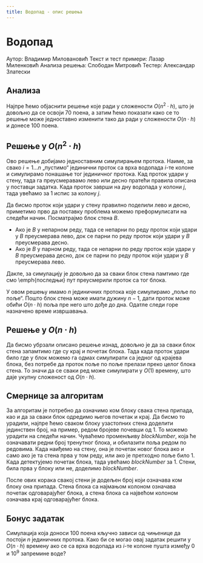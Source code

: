 ```yaml
---
title: Водопад - опис решења
---
```


# Водопад

Аутор: Владимир Миловановић
Текст и тест примери: Лазар Миленковић
Анализа решења: Слободан Митровић
Тестер: Александар Златески

## Анализа
Најпре ћемо објаснити решење које ради у сложености $O(n^2 \cdot h)$, што је довољно да се освоји 70 поена, а затим ћемо показати како се то решење може једноставно изменити тако да ради у сложености $O(n \cdot h)$ и донесе 100 поена.

## Решење у $O(n^2 \cdot h)$
Ово решење добијамо једноставним симулирањем протока. Наиме, за свако $i = 1 \ldots n$ „пустимо“ јединични проток са врха водопада $i$-те колоне и симулирамо понашање тог јединичног протока. Кад проток удари у стену, тада га преусмеравамо лево или десно пратећи правила описана у поставци задатка. Када проток заврши на дну водопада у колони $j$, тада увећамо за $1$ испис за колону $j$.

Да бисмо проток који удари у стену правилно поделили лево и десно, приметимо прво да поставку проблема можемо преформулисати на следећи начин. Посматрајмо блок стена $B$.
- Ако је $B$ у непарном реду, тада се непарни по реду проток који удари у $B$ преусмерава лево, док се парни по реду проток који удари у $B$ преусмерава десно.
- Ако је $B$ у парном реду, тада се непарни по реду проток који удари у $B$ преусмерава десно, док се парни по реду проток који удари у $B$ преусмерава лево.

Дакле, за симулацију је довољно да за сваки блок стена памтимо где смо \emph{последњи} пут преусмерили проток са тог блока.

У овом решењу имамо $n$ јединичних протока које симулирамо „поље по поље“. Пошто блок стена може имати дужину $n - 1$, дати проток може обићи $O(n \cdot h)$ поља пре него што дође до дна. Одатле следи горе назначено време извршавања.

## Решење у $O(n \cdot h)$
Да бисмо убрзали описано решење изнад, довољно је да за сваки блок стена запамтимо где су крај и почетак блока. Тада када проток удари било где у блок можемо га одмах симулирати са једног од крајева блока, без потребе да проток поље по поље прелази преко целог блока стена. То значи да се сваки ред може симулирати у $O(1)$ времену, што даје укупну сложеност од $O(n \cdot h)$.

## Смернице за алгоритам
За алгоритам је потребно да означимо ком блоку свака стена припада, као и да за сваки блок одредимо његов почетак и крај. Да бисмо то урадили, најпре ћемо сваком блоку узастопних стена доделити јединствен број, на пример, редом бројеве почевши од $1$. То можемо урадити на следећи начин. Чуваћемо променљиву $blockNumber$, која ће означавати редни број тренутног блока, и обилазити поља редом по редовима. Када наиђемо на стену, она је почетак новог блока ако и само ако је та стена прва у том реду, или ако је претходно поље било $1$. Када детектујемо почетак блока, тада увећамо $blockNumber$ за $1$. Стени, била прва у блоку или не, доделимо $blockNumber$.

После ових корака свакој стени је додељен број који означава ком блоку она припада. Стена блока са најмањом колоном означава почетак одговарајућег блока, а стена блока са највећом колоном означава крај одговарајућег блока.

## Бонус задатак
Симулација која доноси 100 поена кључно зависи од чињенице да постоји $n$ јединичних протока. Како би се могао овај задатак решити у $O(n \cdot h)$ времену ако се са врха водопада из $i$-те колоне пушта између $0$ и $10^9$ запремине воде?
